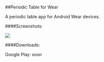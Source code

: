 ##Periodic Table for Wear

A periodic table app for Android Wear devices.

####Screenshots:

![](https://scontent-mad1-1.cdninstagram.com/t51.2885-15/e35/11313454_1565707863744190_1443653135_n.jpg?ig_cache_key=MTIwODE3MzIwODMyOTM5OTA0NQ%3D%3D.2)

####Downloads:

Google Play: soon

